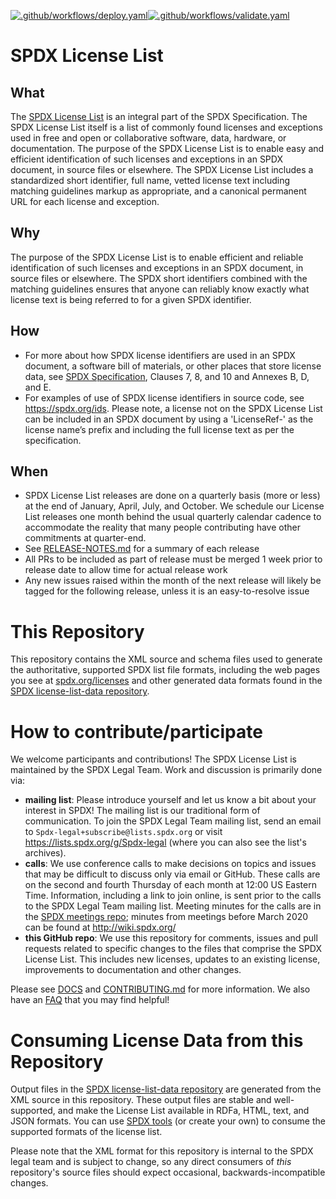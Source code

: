 [![.github/workflows/deploy.yaml](https://github.com/spdx/license-list-XML/actions/workflows/deploy.yaml/badge.svg)](https://github.com/spdx/license-list-XML/actions/workflows/deploy.yaml)[![.github/workflows/validate.yaml](https://github.com/spdx/license-list-XML/actions/workflows/validate.yaml/badge.svg)](https://github.com/spdx/license-list-XML/actions/workflows/validate.yaml)
# SPDX License List
## What
The [SPDX License List](https://spdx.org/licenses/) is an integral part of the SPDX Specification. The SPDX License List itself is a list of commonly found licenses and exceptions used in free and open or collaborative software, data, hardware, or documentation. The purpose of the SPDX License List is to enable easy and efficient identification of such licenses and exceptions in an SPDX document, in source files or elsewhere. The SPDX License List includes a standardized short identifier, full name, vetted license text including matching guidelines markup as appropriate, and a canonical permanent URL for each license and exception.

## Why
The purpose of the SPDX License List is to enable efficient and reliable identification of such licenses and exceptions in an SPDX document, in source files or elsewhere. The SPDX short identifiers combined with the matching guidelines ensures that anyone can reliably know exactly what license text is being referred to for a given SPDX identifier.

## How
* For more about how SPDX license identifiers are used in an SPDX document, a software bill of materials, or other places that store license data, see [SPDX Specification](https://spdx.org/specifications), Clauses 7, 8, and 10 and Annexes B, D, and E.
* For examples of use of SPDX license identifiers in source code, see https://spdx.org/ids.
Please note, a license not on the SPDX License List can be included in an SPDX document by using a 'LicenseRef-' as the license name’s prefix and including the full license text as per the specification. 

## When 
* SPDX License List releases are done on a quarterly basis (more or less) at the end of January, April, July, and October. We schedule our License List releases one month behind the usual quarterly calendar cadence to accommodate the reality that many people contributing have other commitments at quarter-end.
* See [RELEASE-NOTES.md](RELEASE-NOTES.md) for a summary of each release
* All PRs to be included as part of release must be merged 1 week prior to release date to allow time for actual release work
* Any new issues raised within the month of the next release will likely be tagged for the following release, unless it is an easy-to-resolve issue

# This Repository
This repository contains the XML source and schema files used to generate the authoritative, supported SPDX list file formats, including the web pages you see at [spdx.org/licenses](https://spdx.org/licenses/) and other generated data formats found in the [SPDX license-list-data repository](https://github.com/spdx/license-list-data).

# How to contribute/participate
We welcome participants and contributions! The SPDX License List is maintained by the SPDX Legal Team. Work and discussion is primarily done via:
* **mailing list**: Please introduce yourself and let us know a bit about your interest in SPDX! The mailing list is our traditional form of communication. To join the SPDX Legal Team mailing list, send an email to `Spdx-legal+subscribe@lists.spdx.org` or visit https://lists.spdx.org/g/Spdx-legal (where you can also see the list's archives).
* **calls**: We use conference calls to make decisions on topics and issues that may be difficult to discuss only via email or GitHub. These calls are on the second and fourth Thursday of each month at 12:00 US Eastern Time. Information, including a link to join online, is sent prior to the calls to the SPDX Legal Team mailing list. Meeting minutes for the calls are in the [SPDX meetings repo](https://github.com/spdx/meetings/tree/master/legal); minutes from meetings before March 2020 can be found at http://wiki.spdx.org/
* **this GitHub repo**: We use this repository for comments, issues and pull requests related to specific changes to the files that comprise the SPDX License List. This includes new licenses, updates to an existing license, improvements to documentation and other changes.

Please see [DOCS](DOCS) and [CONTRIBUTING.md](CONTRIBUTING.md) for more information. We also have an [FAQ](DOCS/faq.md) that you may find helpful!

# Consuming License Data from this Repository
Output files in the [SPDX license-list-data repository](https://github.com/spdx/license-list-data) are generated from the XML source in this repository.  These output files are stable and well-supported, and make the License List available in RDFa, HTML, text, and JSON formats. You can use [SPDX tools](https://github.com/spdx/tools) (or create your own) to consume the supported formats of the license list.

Please note that the XML format for this repository is internal to the SPDX legal team and is subject to change, so any direct consumers of _this_ repository's source files should expect occasional, backwards-incompatible changes.
